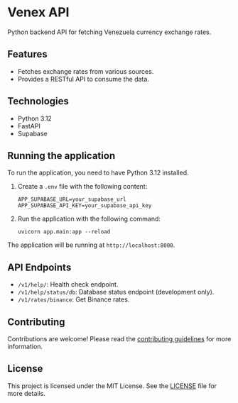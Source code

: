 # Venex API

Python backend API for fetching Venezuela currency exchange rates.

## Features

*   Fetches exchange rates from various sources.
*   Provides a RESTful API to consume the data.

## Technologies

*   Python 3.12
*   FastAPI
*   Supabase

## Running the application

To run the application, you need to have Python 3.12 installed.

1.  Create a `.env` file with the following content:

    ```
    APP_SUPABASE_URL=your_supabase_url
    APP_SUPABASE_API_KEY=your_supabase_api_key
    ```

2.  Run the application with the following command:

    ```
    uvicorn app.main:app --reload
    ```

The application will be running at `http://localhost:8000`.

## API Endpoints

*   `/v1/help/`: Health check endpoint.
*   `/v1/help/status/db`: Database status endpoint (development only).
*   `/v1/rates/binance`: Get Binance rates.

## Contributing

Contributions are welcome! Please read the [contributing guidelines](CONTRIBUTING.md) for more information.

## License

This project is licensed under the MIT License. See the [LICENSE](LICENSE) file for more details.
